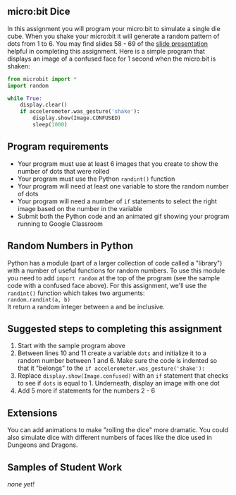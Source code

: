 micro:bit Dice
--------------------
In this assignment you will program your micro:bit to simulate a single die cube. When you shake your micro:bit it will generate a random pattern of dots from 1 to 6. You may find slides 58 - 69 of the [slide presentation](https://docs.google.com/presentation/d/1aiGcnPn8uoCJdX8p7_qoI3Hh3_KOhUtFeB3Byw0tacA/edit?usp=sharing) helpful in completing this assignment. Here is a simple program that displays an image of a confused face for 1 second when the micro:bit is shaken:
```python
from microbit import *
import random

while True:
    display.clear()
    if accelerometer.was_gesture('shake'):
        display.show(Image.CONFUSED)
        sleep(1000)
```

Program requirements
-----------------
* Your program must use at least 6 images that you create to show the number of dots that were rolled
* Your program must use the Python `randint()` function
* Your program will need at least one variable to store the random number of dots
* Your program will need a number of `if` statements to select the right image based on the number in the variable
* Submit both the Python code and an animated gif showing your program running to Google Classroom

Random Numbers in Python
------------------------
Python has a module (part of a larger collection of code called a "library") with a number of useful functions for random numbers. To use this module you need to add `import random` at the top of the program (see the sample code with a confused face above). For this assignment, we'll use the `randint()` function which takes two arguments:   
`random.randint(a, b)`  
It return a random integer between a and be inclusive.   

Suggested steps to completing this assignment
----------
1. Start with the sample program above
2. Between lines 10 and 11 create a variable `dots` and initialize it to a random number between 1 and 6. Make sure the code is indented so that it "belongs" to the `if accelerometer.was_gesture('shake'):`
3. Replace `display.show(Image.confused)` with an `if` statement that checks to see if `dots` is equal to 1. Underneath, display an image with one dot
4. Add 5 more if statements for the numbers 2 - 6

Extensions
----------
You can add animations to make "rolling the dice" more dramatic. You could also simulate dice with different numbers of faces like the dice used in Dungeons and Dragons.

Samples of Student Work
----------
*none yet!*
